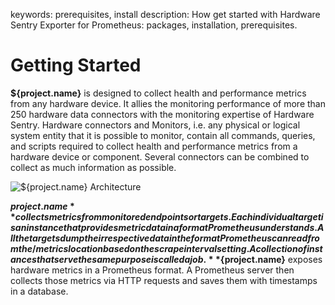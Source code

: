 keywords: prerequisites, install
description: How get started with Hardware Sentry Exporter for Prometheus: packages, installation, prerequisites.

# Getting Started

**${project.name}** is designed to collect health and performance metrics from any hardware device. It allies the monitoring performance of more than 250 hardware data connectors with the monitoring expertise of Hardware Sentry. Hardware connectors and Monitors, i.e. any physical or logical system entity that it is possible to monitor, contain all commands, queries, and scripts required to collect health and performance metrics from a hardware device or component. Several connectors can be combined to collect as much information as possible.

![**${project.name}** Architecture](./images/mat_prom_architecture_diagram.png)

**${project.name}** collects metrics from monitored endpoints or targets. Each individual target is an instance that provides metric data in a format Prometheus understands. All the targets dump their respective data in the format Prometheus can read from the /metrics location based on the scrape interval setting. A collection of instances that serve the same purpose is called a job. **${project.name}** exposes hardware metrics in a Prometheus format. A Prometheus server then collects those metrics via HTTP requests and saves them with timestamps in a database.